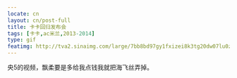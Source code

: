 ```yaml
---
locate: cn
layout: cn/post-full
title: 卡卡回归发布会
tags: [卡卡,ac米兰,2013-2014]
type: gif
featimg: http://tva2.sinaimg.com/large/7bb8bd97gy1fxizei8k3tg20dw07lu0z.gif
---
```


央5的视频，飘柔要是多给我点钱我就把海飞丝弄掉。